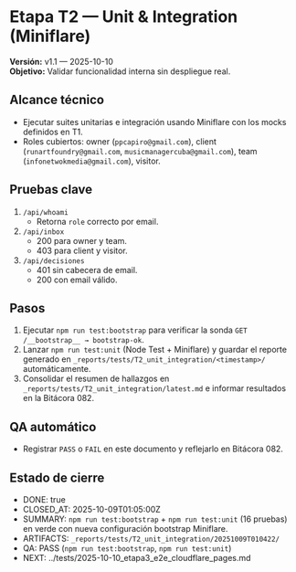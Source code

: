 # Etapa T2 — Unit & Integration (Miniflare)
**Versión:** v1.1 — 2025-10-10  
**Objetivo:** Validar funcionalidad interna sin despliegue real.

## Alcance técnico
- Ejecutar suites unitarias e integración usando Miniflare con los mocks definidos en T1.
- Roles cubiertos: owner (`ppcapiro@gmail.com`), client (`runartfoundry@gmail.com`, `musicmanagercuba@gmail.com`), team (`infonetwokmedia@gmail.com`), visitor.

## Pruebas clave
1. `/api/whoami`
   - Retorna `role` correcto por email.
2. `/api/inbox`
   - 200 para owner y team.
   - 403 para client y visitor.
3. `/api/decisiones`
   - 401 sin cabecera de email.
   - 200 con email válido.

## Pasos
1. Ejecutar `npm run test:bootstrap` para verificar la sonda `GET /__bootstrap__ → bootstrap-ok`.
2. Lanzar `npm run test:unit` (Node Test + Miniflare) y guardar el reporte generado en `_reports/tests/T2_unit_integration/<timestamp>/` automáticamente.
3. Consolidar el resumen de hallazgos en `_reports/tests/T2_unit_integration/latest.md` e informar resultados en la Bitácora 082.

## QA automático
- Registrar `PASS` o `FAIL` en este documento y reflejarlo en Bitácora 082.

## Estado de cierre
- DONE: true  
- CLOSED_AT: 2025-10-09T01:05:00Z  
- SUMMARY: `npm run test:bootstrap` + `npm run test:unit` (16 pruebas) en verde con nueva configuración bootstrap Miniflare.  
- ARTIFACTS: `_reports/tests/T2_unit_integration/20251009T010422/`  
- QA: PASS (`npm run test:bootstrap`, `npm run test:unit`)  
- NEXT: ../tests/2025-10-10_etapa3_e2e_cloudflare_pages.md
